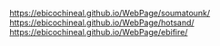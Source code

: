 <https://ebicochineal.github.io/WebPage/soumatounk/>  
<https://ebicochineal.github.io/WebPage/hotsand/>  
<https://ebicochineal.github.io/WebPage/ebifire/>  